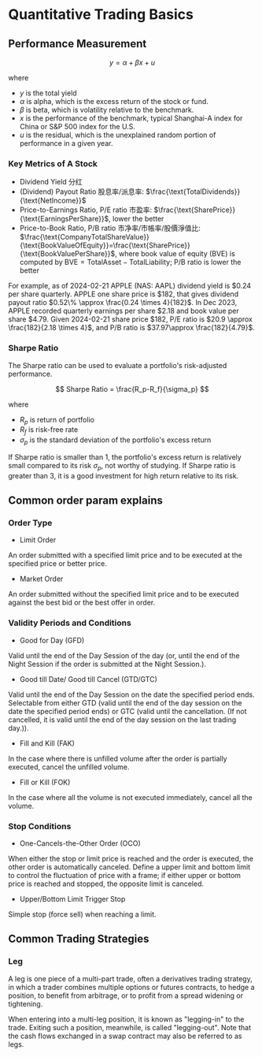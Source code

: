 # Quantitative Trading Basics

## Performance Measurement

$$
y = \alpha + \beta x + u
$$

where

* $y$ is the total yield
* $\alpha$ is alpha, which is the excess return of the stock or fund.
* $\beta$ is beta, which is volatility relative to the benchmark.
* $x$ is the performance of the benchmark, typical Shanghai-A index for China or S&P 500 index for the U.S.
* $u$ is the residual, which is the unexplained random portion of performance in a given year.

### Key Metrics of A Stock

* Dividend Yield 分红
* (Dividend) Payout Ratio 股息率/派息率: $\frac{\text{TotalDividends}}{\text{NetIncome}}$
* Price-to-Earnings Ratio, P/E ratio 市盈率: $\frac{\text{SharePrice}}{\text{EarningsPerShare}}$, lower the better
* Price-to-Book Ratio, P/B ratio 市净率/市帳率/股價淨值比: $\frac{\text{CompanyTotalShareValue}}{\text{BookValueOfEquity}}=\frac{\text{SharePrice}}{\text{BookValuePerShare}}$, where book value of equity (BVE) is computed by $\text{BVE}=\text{TotalAsset}-\text{TotalLiability}$; P/B ratio is lower the better

For example, as of 2024-02-21 APPLE (NAS: AAPL) dividend yield is \$0.24 per share quarterly. APPLE one share price is \$182, that gives dividend payout ratio $0.52\% \approx \frac{0.24 \times 4}{182}$.
In Dec 2023, APPLE recorded quarterly earnings per share \$2.18 and book value per share \$4.79. Given 2024-02-21 share price \$182, P/E ratio is $20.9 \approx \frac{182}{2.18 \times 4}$, and P/B ratio is $37.97\approx \frac{182}{4.79}$.

### Sharpe Ratio

The Sharpe ratio can be used to evaluate a portfolio's risk-adjusted performance.

$$
Sharpe Ratio =
\frac{R_p-R_f}{\sigma_p}
$$

where

* $R_p$ is return of portfolio
* $R_f$ is risk-free rate
* $\sigma_p$ is the standard deviation of the portfolio's excess return

If Sharpe ratio is smaller than $1$, the portfolio's excess return is relatively small compared to its risk $\sigma_p$, not worthy of studying. If Sharpe ratio is greater than $3$, it is a good investment for high return relative to its risk.

## Common order param explains

### Order Type

* Limit Order

An order submitted with a specified limit price and to be executed at the specified price or better price.

* Market Order

An order submitted without the specified limit price and to be executed against the best bid or the best offer in order.

### Validity Periods and Conditions

* Good for Day (GFD)

Valid until the end of the Day Session of the day (or, until the end of the Night Session if the order is submitted at the Night Session.).

* Good till Date/ Good till Cancel (GTD/GTC)

Valid until the end of the Day Session on the date the specified period ends.
Selectable from either GTD (valid until the end of the day session on the date the specified period ends) or GTC (valid until the cancellation. (If not cancelled, it is valid until the end of the day session on the last trading day.)).

* Fill and Kill (FAK)

In the case where there is unfilled volume after the order is partially executed, cancel the unfilled volume.

* Fill or Kill (FOK)

In the case where all the volume is not executed immediately, cancel all the volume.

### Stop Conditions

* One-Cancels-the-Other Order (OCO)

When either the stop or limit price is reached and the order is executed, the other order is automatically canceled. Define a upper limit and bottom limit to control the fluctuation of price with a frame; if either upper or bottom price is reached and stopped, the opposite limit is canceled.

* Upper/Bottom Limit Trigger Stop

Simple stop (force sell) when reaching a limit.

## Common Trading Strategies

### Leg

A leg is one piece of a multi-part trade, often a derivatives trading strategy, in which a trader combines multiple options or futures contracts, to hedge a position, to benefit from arbitrage, or to profit from a spread widening or tightening. 

When entering into a multi-leg position, it is known as "legging-in" to the trade. Exiting such a position, meanwhile, is called "legging-out". Note that the cash flows exchanged in a swap contract may also be referred to as legs.